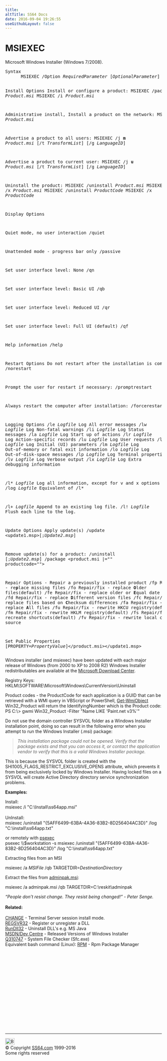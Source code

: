 ```yaml
---
title:
altTitle: SS64 Docs
date: 2016-09-04 19:26:55
useGithubLayout: false
---
```

<!-- #BeginLibraryItem "/Library/head_nt.lbi" --><!-- #EndLibraryItem --><h1>MSIEXEC</h1>  
<p>Microsoft Windows Installer (Windows 7/2008).
</p><pre>Syntax
      MSIEXEC /Option <i>RequiredParameter</i> [<i>OptionalParameter</i>]

Install Options
   Install or configure a product:
      MSIEXEC /package <i>Product.msi</i>
      MSIEXEC /i <i>Product.msi</i>

   Administrative install, Install a product on the network:
      MSIEXEC /a <i>Product.msi</i>

   Advertise a product to all users:
      MSIEXEC /j <b>m</b> <i>Product.msi</i> [/t <i>TransformList</i>] [/g <i>LanguageID</i>]

   Advertise a product to current user:
      MSIEXEC /j <b>u</b> <i>Product.msi</i> [/t <i>TransformList</i>] [/g <i>LanguageID</i>]

   Uninstall the product:
      MSIEXEC /uninstall <i>Product.msi</i>
      MSIEXEC /x <i>Product.msi</i>
      MSIEXEC /uninstall <i>ProductCode</i>
      MSIEXEC /x <i>ProductCode

</i>Display Options

   Quiet mode, no user interaction
      /quiet

   Unattended mode - progress bar only
      /passive

   Set user interface level: None
      /qn

   Set user interface level: Basic UI
      /qb

   Set user interface level: Reduced UI
      /qr

   Set user interface level: Full UI (default)
      /qf

   Help information
      /help
                
Restart Options
   Do not restart after the installation is complete:
      /norestart

   Prompt the user for restart if necessary:
      /promptrestart

   Always restart the computer after installation:
      /forcerestart
             
Logging Options
   /le <i>Logfile</i>  Log All error messages
   /lw <i>Logfile</i>  Log Non-fatal warnings
   /li <i>Logfile</i>  Log Status messages
   /la <i>Logfile</i>  Log Start up of actions
   /lr <i>Logfile</i>  Log Action-specific records
   /lu <i>Logfile</i>  Log User requests
   /lc <i>Logfile</i>  Log Initial (UI) parameters
   /lm <i>Logfile</i>  Log Out-of-memory or fatal exit information
   /lo <i>Logfile</i>  Log Out-of-disk-space messages
   /lp <i>Logfile</i>  Log Terminal properties
   /lv <i>Logfile</i>  Log Verbose output
   /lx <i>Logfile</i>  Log Extra debugging information

   /l* <i>Logfile</i>  Log all information, except for v and x options
   /log <i>Logfile</i> Equivalent of /l* <logfile>

   /l+ <i>Logfile</i>  Append to an existing log file.
   /l! <i>Logfile</i>  Flush each line to the log.

Update Options
   Apply update(s)
      /update <update1.msp>[;<i>Update2.msp</i>]

   Remove update(s) for a product:
      /uninstall <patchcodeguid>[;<i>Update2.msp</i>] /package <product.msi |="" productcode="">
                
Repair Options - Repair a previously installed product
   /fp          Repair/fix - re<b>p</b>lace missing files
   /fo          Repair/fix - replace <b>O</b>lder files(default)
   /fe          Repair/fix - replace older or <b>E</b>qual date files
   /fd          Repair/fix - replace <b>D</b>ifferent version files
   /fc          Repair/fix - replace files based on <b>C</b>hecksum differences
   /fa          Repair/fix - replace <b>A</b>ll files
   /fu          Repair/fix - rewrite HKCU registry(default)
   /fm          Repair/fix - rewrite HKLM registry(default)
   /fs          Repair/fix - recreate shortcuts(default)
   /fv          Repair/fix - rewrite local cache from source

Set Public Properties
        [PROPERTY=<i>PropertyValue</i>]</product.msi></patchcodeguid></update1.msp></logfile></pre>
<p>Windows installer (and msiexec) have been updated with each major release of Windows (from 2000 to XP to 2008 R2)
Windows Installer redistributables are available at the <a href="http://www.microsoft.com/download/">Microsoft Download Center</a>.</p>
<p>Registry Keys:<br>
<span class="code">HKLM\SOFTWARE\Microsoft\Windows\CurrentVersion\Uninstall </span></p>
<p>Product codes - the ProductCode for each application is a GUID that can be retrieved with a WMI query in VBScript or PowerShell, <span class="code"><a href="../ps/get-wmiobject.html">Get-WmiObject</a> Win32_Product</span> will return the <span class="code">IdentifyingNumber</span> which is the Product code:<br> 
<span class="code">PS C:\&gt; gwmi Win32_Product -Filter "Name LIKE 'Paint.net v3%'"</span></p>
<p>Do not use the  domain controller SYSVOL folder as a Windows Installer installation point, doing so can result in the following error when you attempt to run the Windows Installer (.msi) package:</p>
<blockquote>
  <p><i>This installation package could not be opened. Verify that the package exists and that you can access it, or contact the application vendor to verify that this is a valid Windows Installer package.</i></p>
</blockquote>
<p>This is because the SYSVOL folder is created with the SHI1005_FLAGS_RESTRICT_EXCLUSIVE_OPENS attribute, which prevents it from being exclusively locked by Windows Installer. Having locked files on a SYSVOL will  create Active Directory directory service
synchronization problems.</p>
<p><b>Examples:</b></p>
<p>Install:<br>
<span class="code">msiexec /i "C:\Install\ss64app.msi"</span><br>
<br>
UnInstall:<br>
<span class="code">msiexec /uninstall "{5AFF6499-63BA-4A36-83B2-8D256404AC3D}" /log "C:\install\ss64app.txt"</span></p>
<p>or remotely with <a href="psexec.html">psexec</a><br>
<span class="code">psexec \\$workstation -s msiexec /uninstall "{5AFF6499-63BA-4A36-83B2-8D256404AC3D}" /log "C:\install\ss64app.txt"</span></p>
<p>Extracting files from an MSI</p>
<p class="code">msiexec /a <i>MSIFile</i> /qb TARGETDIR=<i>DestinationDirectory</i></p>
<p>Extract the files from <a href="../links/windows.html">adminpak.msi</a>: </p>
<p><span class="code">msiexec /a adminpak.msi /qb TARGETDIR=C:\reskit\adminpak</span><br>
</p>
<p><span class="quote"><i>“People don’t resist change. They resist being changed!” - Peter Senge.</i></span><b><br>
<br>
Related:</b><br>
<br>
<a href="change.html">CHANGE</a> -  Terminal Server session install mode.<br>
<a href="regsvr32.html">REGSVR32</a> - Register or unregister a DLL<br>
<a href="rundll32.html">RunDll32</a> - Uninstall DLL's e.g. MS Java<br>
<a href="http://msdn.microsoft.com/en-us/library/windows/desktop/aa371185(v=vs.85).aspx">MSDN/Dev Centre</a> - Released Versions of Windows Installer<br>
<a href="https://support.microsoft.com/kb/310747">Q310747</a> - System File Checker (Sfc.exe) <br>
Equivalent bash command (Linux): <a href="http://www.tfug.org/helpdesk/linux/rpm.html">RPM</a> - Rpm Package Manager</p><!-- #BeginLibraryItem "/Library/foot_nt.lbi" --><p>
<!-- windows300 -->
<ins class="adsbygoogle" style="display:inline-block;width:300px;height:250px" data-ad-client="ca-pub-6140977852749469" data-ad-slot="7649547908"></ins>
<script>
(adsbygoogle = window.adsbygoogle || []).push({});
</script></p>
<hr>
<div id="bl" class="footer"><a href="msiexec.html#"><img src="../images/top.png" width="30" height="22" alt="Back to the Top"></a></div>
<div id="br" class="footer, tagline">© Copyright <a href="../index.html">SS64.com</a> 1999-2016<br>
Some rights reserved</div><!-- #EndLibraryItem -->
